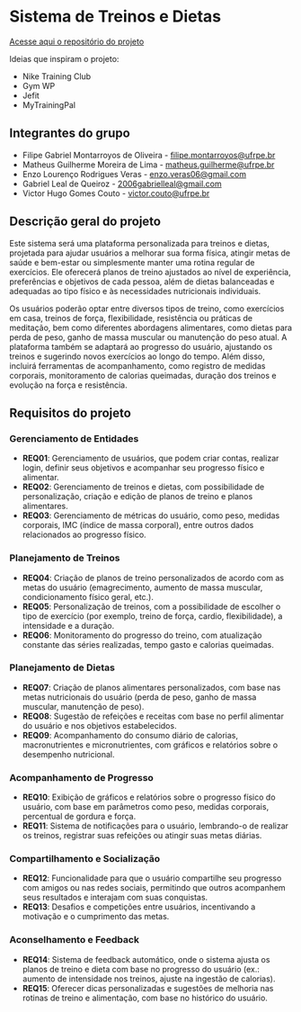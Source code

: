 # Sistema de Treinos e Dietas

[Acesse aqui o repositório do projeto](https://github.com/filipeggab/IP2-dietas-treinamentos)

Ideias que inspiram o projeto: 
 * Nike Training Club
 * Gym WP
 * Jefit
 * MyTrainingPal

## Integrantes do grupo 
 * Filipe Gabriel Montarroyos de Oliveira - filipe.montarroyos@ufrpe.br
 * Matheus Guilherme Moreira de Lima - matheus.guilherme@ufrpe.br
 * Enzo Lourenço Rodrigues Veras - enzo.veras06@gmail.com
 * Gabriel Leal de Queiroz - 2006gabrielleal@gmail.com
 * Victor Hugo Gomes Couto - victor.couto@ufrpe.br

## Descrição geral do projeto 
Este sistema será uma plataforma personalizada para treinos e dietas, projetada para ajudar usuários a melhorar sua forma física, atingir metas de saúde e bem-estar ou simplesmente manter uma rotina regular de exercícios. Ele oferecerá planos de treino ajustados ao nível de experiência, preferências e objetivos de cada pessoa, além de dietas balanceadas e adequadas ao tipo físico e às necessidades nutricionais individuais.

Os usuários poderão optar entre diversos tipos de treino, como exercícios em casa, treinos de força, flexibilidade, resistência ou práticas de meditação, bem como diferentes abordagens alimentares, como dietas para perda de peso, ganho de massa muscular ou manutenção do peso atual. A plataforma também se adaptará ao progresso do usuário, ajustando os treinos e sugerindo novos exercícios ao longo do tempo. Além disso, incluirá ferramentas de acompanhamento, como registro de medidas corporais, monitoramento de calorias queimadas, duração dos treinos e evolução na força e resistência.

## Requisitos do projeto

### Gerenciamento de Entidades
- **REQ01**: Gerenciamento de usuários, que podem criar contas, realizar login, definir seus objetivos e acompanhar seu progresso físico e alimentar.
- **REQ02**: Gerenciamento de treinos e dietas, com possibilidade de personalização, criação e edição de planos de treino e planos alimentares.
- **REQ03**: Gerenciamento de métricas do usuário, como peso, medidas corporais, IMC (índice de massa corporal), entre outros dados relacionados ao progresso físico.

### Planejamento de Treinos
- **REQ04**: Criação de planos de treino personalizados de acordo com as metas do usuário (emagrecimento, aumento de massa muscular, condicionamento físico geral, etc.).
- **REQ05**: Personalização de treinos, com a possibilidade de escolher o tipo de exercício (por exemplo, treino de força, cardio, flexibilidade), a intensidade e a duração.
- **REQ06**: Monitoramento do progresso do treino, com atualização constante das séries realizadas, tempo gasto e calorias queimadas.

### Planejamento de Dietas
- **REQ07**: Criação de planos alimentares personalizados, com base nas metas nutricionais do usuário (perda de peso, ganho de massa muscular, manutenção de peso).
- **REQ08**: Sugestão de refeições e receitas com base no perfil alimentar do usuário e nos objetivos estabelecidos.
- **REQ09**: Acompanhamento do consumo diário de calorias, macronutrientes e micronutrientes, com gráficos e relatórios sobre o desempenho nutricional.

### Acompanhamento de Progresso
- **REQ10**: Exibição de gráficos e relatórios sobre o progresso físico do usuário, com base em parâmetros como peso, medidas corporais, percentual de gordura e força.
- **REQ11**: Sistema de notificações para o usuário, lembrando-o de realizar os treinos, registrar suas refeições ou atingir suas metas diárias.

### Compartilhamento e Socialização
- **REQ12**: Funcionalidade para que o usuário compartilhe seu progresso com amigos ou nas redes sociais, permitindo que outros acompanhem seus resultados e interajam com suas conquistas.
- **REQ13**: Desafios e competições entre usuários, incentivando a motivação e o cumprimento das metas.

### Aconselhamento e Feedback
- **REQ14**: Sistema de feedback automático, onde o sistema ajusta os planos de treino e dieta com base no progresso do usuário (ex.: aumento de intensidade nos treinos, ajuste na ingestão de calorias).
- **REQ15**: Oferecer dicas personalizadas e sugestões de melhoria nas rotinas de treino e alimentação, com base no histórico do usuário.
 
